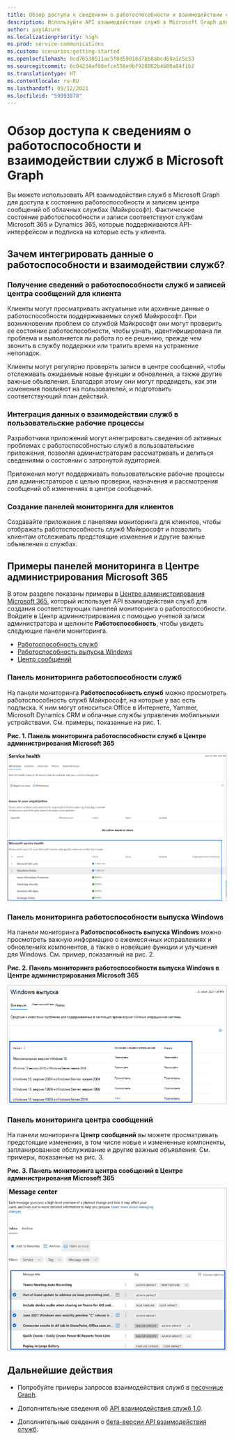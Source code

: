 ```yaml
---
title: Обзор доступа к сведениям о работоспособности и взаимодействии служб с помощью Microsoft Graph
description: Используйте API взаимодействия служб в Microsoft Graph для доступа к состоянию работоспособности и записям центра сообщений об облачных службах (Майкрософт).
author: payiAzure
ms.localizationpriority: high
ms.prod: service-communications
ms.custom: scenarios:getting-started
ms.openlocfilehash: 0cd76530511ac5f8d59018d7bb8abcd69a1c5c53
ms.sourcegitcommit: 6c04234af08efce558e9bf926062b4686a84f1b2
ms.translationtype: HT
ms.contentlocale: ru-RU
ms.lasthandoff: 09/12/2021
ms.locfileid: "59093878"
---
```

# <a name="overview-for-accessing-service-health-and-communications-in-microsoft-graph"></a>Обзор доступа к сведениям о работоспособности и взаимодействии служб в Microsoft Graph
Вы можете использовать API взаимодействия служб в Microsoft Graph для доступа к состоянию работоспособности и записям центра сообщений об облачных службах (Майкрософт). Фактическое состояние работоспособности и записи соответствуют службам Microsoft 365 и Dynamics 365, которые поддерживаются API-интерфейсом и подписка на которые есть у клиента.

## <a name="why-integrate-with-service-health-and-communications-data"></a>Зачем интегрировать данные о работоспособности и взаимодействии служб?

### <a name="get-service-health-and-message-center-posts-for-a-tenant"></a>Получение сведений о работоспособности служб и записей центра сообщений для клиента
Клиенты могут просматривать актуальные или архивные данные о работоспособности поддерживаемых служб Майкрософт. При возникновении проблем со службой Майкрософт они могут проверить ее состояние работоспособности, чтобы узнать, идентифицирована ли проблема и выполняется ли работа по ее решению, прежде чем звонить в службу поддержки или тратить время на устранение неполадок. 

Клиенты могут регулярно проверять записи в центре сообщений, чтобы отслеживать ожидаемые новые функции и обновления, а также другие важные объявления. Благодаря этому они могут предвидеть, как эти изменения повлияют на пользователей, и подготовить соответствующий план действий.

### <a name="integrate-service-communications-data-into-custom-workflows"></a>Интеграция данных о взаимодействии служб в пользовательские рабочие процессы
Разработчики приложений могут интегрировать сведения об активных проблемах с работоспособностью служб в пользовательские приложения, позволяя администраторам рассматривать и делиться сведениями о состоянии с затронутой аудиторией.

Приложения могут поддерживать пользовательские рабочие процессы для администраторов с целью проверки, назначения и рассмотрения сообщений об изменениях в центре сообщений.

### <a name="build-customer-facing-dashboards"></a>Создание панелей мониторинга для клиентов

Создавайте приложения с панелями мониторинга для клиентов, чтобы отображать работоспособность служб Майкрософт и позволить клиентам отслеживать предстоящие изменения и другие важные объявления о службах.


## <a name="dashboards-examples-in-microsoft-365-admin-center"></a>Примеры панелей мониторинга в Центре администрирования Microsoft 365
В этом разделе показаны примеры в [Центре администрирования Microsoft 365](https://admin.microsoft.com/Adminportal/Home?source=applauncher#/homepage), который использует API взаимодействия служб для создания соответствующих панелей мониторинга о работоспособности. Войдите в Центр администрирования с помощью учетной записи администратора и щелкните **Работоспособность**, чтобы увидеть следующие панели мониторинга.
- [Работоспособность служб](#service-health-dashboard)
- [Работоспособность выпуска Windows](#windows-release-health-dashboard)
- [Центр сообщений](#message-center-dashboard)

### <a name="service-health-dashboard"></a>Панель мониторинга работоспособности служб

На панели мониторинга **Работоспособность служб** можно просмотреть работоспособность служб Майкрософт, на которые у вас есть подписка. К ним могут относиться Office в Интернете, Yammer, Microsoft Dynamics CRM и облачные службы управления мобильными устройствами. См. примеры, показанные на рис. 1.

**Рис. 1. Панель мониторинга работоспособности служб в Центре администрирования Microsoft 365**

![Снимок экрана: панель мониторинга работоспособности служб для пользователя в Центре администрирования Microsoft 365](images/service-communications-concept-overview-admin-center-serviceHealth2.png)

### <a name="windows-release-health-dashboard"></a>Панель мониторинга работоспособности выпуска Windows

На панели мониторинга **Работоспособность выпуска Windows** можно просмотреть важную информацию о ежемесячных исправлениях и обновлениях компонентов, а также о новейшие функции и улучшения для Windows. См. пример, показанный на рис. 2.

**Рис. 2. Панель мониторинга работоспособности выпуска Windows в Центре администрирования Microsoft 365**

![Снимок экрана: панель мониторинга работоспособности выпуска Windows для пользователя в Центре администрирования Microsoft 365](images/service-communications-concept-overview-admin-center-windowshealth2.png)


### <a name="message-center-dashboard"></a>Панель мониторинга центра сообщений
На панели мониторинга **Центр сообщений** вы можете просматривать предстоящие изменения, в том числе новые и измененные компоненты, запланированное обслуживание и другие важные объявления. См. примеры, показанные на рис. 3.

**Рис. 3. Панель мониторинга центра сообщений в Центре администрирования Microsoft 365**

![Снимок экрана: панель мониторинга центра сообщений для пользователя в Центре администрирования Microsoft 365](images/service-communications-concept-overview-admin-center-messagecenter2.png)



## <a name="next-steps"></a>Дальнейшие действия

- Попробуйте примеры запросов взаимодействия служб в [песочнице Graph](https://developer.microsoft.com/graph/graph-explorer/?request=admin%2FserviceAnnouncement%2FhealthOverviews&version=v1.0).

- Дополнительные сведения об [API взаимодействия служб 1.0](/graph/api/resources/service-communications-api-overview?view=graph-rest-1.0&preserve-view=true).

- Дополнительные сведения о [бета-версии API взаимодействия служб](/graph/api/resources/service-communications-api-overview?view=graph-rest-beta&preserve-view=true).

